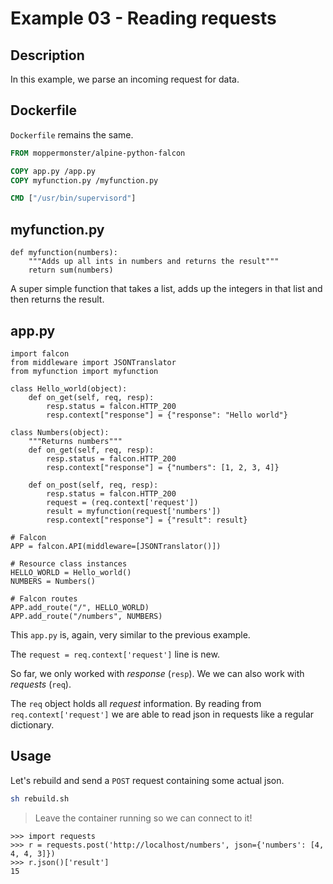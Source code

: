 # Example 03 - Reading requests

## Description
In this example, we parse an incoming request for data.

## Dockerfile
`Dockerfile` remains the same.

```Dockerfile
FROM moppermonster/alpine-python-falcon

COPY app.py /app.py
COPY myfunction.py /myfunction.py

CMD ["/usr/bin/supervisord"]
```

## myfunction.py

```python3
def myfunction(numbers):
    """Adds up all ints in numbers and returns the result"""
    return sum(numbers)
```
A super simple function that takes a list, adds up the integers in that list and then returns the result.

## app.py

```python3
import falcon
from middleware import JSONTranslator
from myfunction import myfunction

class Hello_world(object):
    def on_get(self, req, resp):
        resp.status = falcon.HTTP_200
        resp.context["response"] = {"response": "Hello world"}

class Numbers(object):
    """Returns numbers"""
    def on_get(self, req, resp):
        resp.status = falcon.HTTP_200
        resp.context["response"] = {"numbers": [1, 2, 3, 4]}

    def on_post(self, req, resp):
        resp.status = falcon.HTTP_200
        request = (req.context['request'])
        result = myfunction(request['numbers'])
        resp.context["response"] = {"result": result}

# Falcon
APP = falcon.API(middleware=[JSONTranslator()])

# Resource class instances
HELLO_WORLD = Hello_world()
NUMBERS = Numbers()

# Falcon routes
APP.add_route("/", HELLO_WORLD)
APP.add_route("/numbers", NUMBERS)
```

This `app.py` is, again, very similar to the previous example.

The `request = req.context['request']` line is new.

So far, we only worked with *response* (`resp`). We we can also work with *requests* (`req`).

The `req` object holds all *request* information. By reading from `req.context['request']` we are able to read json in requests like a regular dictionary.

## Usage

Let's rebuild and send a `POST` request containing some actual json.

```bash
sh rebuild.sh
```
> Leave the container running so we can connect to it!

```python3
>>> import requests
>>> r = requests.post('http://localhost/numbers', json={'numbers': [4, 4, 4, 3]})
>>> r.json()['result']
15
```

